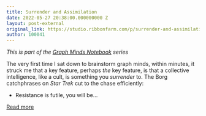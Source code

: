 ```yaml
---
title: Surrender and Assimilation
date: 2022-05-27 20:38:00.000000000 Z
layout: post-external
original_link: https://studio.ribbonfarm.com/p/surrender-and-assimilation
author: 100041
---
```


_This is part of the [Graph Minds Notebook](https://studio.ribbonfarm.com/subscribe?utm_medium=rss&utm_content=56837606) series_

The very first time I sat down to brainstorm graph minds, within minutes, it struck me that a key feature, perhaps _the_ key feature, is that a collective intelligence, like a cult, is something you _surrender_ to. The Borg catchphrases on _Star Trek_ cut to the chase efficiently:

- Resistance is futile, you will be…

[Read more](https://studio.ribbonfarm.com/p/surrender-and-assimilation)

